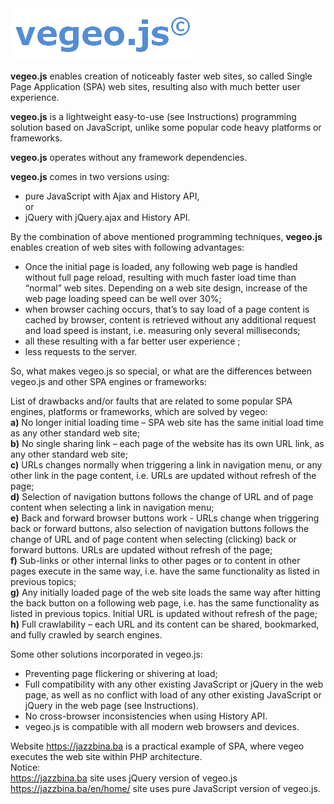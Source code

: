 <img src="images/vegeo.png">

<strong>vegeo.js</strong> enables creation of noticeably faster web sites, so called Single Page Application (SPA) web sites, resulting also with much better user experience.

<strong>vegeo.js</strong> is a lightweight easy-to-use (see Instructions) programming solution based on JavaScript, unlike some popular code heavy platforms or frameworks. 

<strong>vegeo.js</strong> operates without any framework dependencies.

<strong>vegeo.js</strong> comes in two versions using:
- pure JavaScript with Ajax and History API,</br>
or
- jQuery with jQuery.ajax and History API.

By the combination of above mentioned programming techniques, <strong>vegeo.js</strong> enables creation of web sites with following advantages:
-	Once the initial page is loaded, any following web page is handled without full page reload, resulting with much faster load time than “normal” web sites. Depending on a web site design, increase of the web page loading speed can be well over 30%;
-	when browser caching occurs, that’s to say load of a page content is cached by browser, content is retrieved without any additional request and load speed is instant, i.e. measuring only several milliseconds; 
-	all these resulting with a far better user experience ;
-	less requests to the server.

So, what makes vegeo.js so special, or what are the differences between vegeo.js and other SPA engines or frameworks:

List of drawbacks and/or faults that are related to some popular SPA engines, platforms or frameworks, which are solved by vegeo:</br>
<strong>a)</strong> No longer initial loading time – SPA web site has the same initial load time as any other standard web site;</br>
<strong>b)</strong>	No single sharing link – each page of the website has its own URL link, as any other standard web site;</br>
<strong>c)</strong>	URLs changes normally when triggering a link in navigation menu, or any other link in the page content,  i.e. URLs are updated without refresh of the page;</br>
<strong>d)</strong>	Selection of navigation buttons follows the change of URL and of page content when selecting a link in navigation menu;</br>
<strong>e)</strong>	Back and forward browser buttons work - URLs change when triggering back or forward buttons, also selection of navigation buttons follows the change of URL and of page content when selecting (clicking) back or forward buttons. URLs are updated without refresh of the page;</br>
<strong>f)</strong> Sub-links or other internal links to other pages or to content in other pages execute in the same way, i.e. have the same functionality as listed in previous topics;</br>
<strong>g)</strong>	Any initially loaded page of the web site loads the same way after hitting the back button on a following web page, i.e. has the same functionality as listed in previous topics. Initial URL is updated without refresh of the page;</br>
<strong>h)</strong>	Full crawlability – each URL and its content can be shared, bookmarked, and fully crawled by search engines.

Some other solutions incorporated in vegeo.js:
-	Preventing page flickering or shivering at load;
-	Full compatibility with any other existing JavaScript or jQuery in the web page, as well as no conflict with load of any other existing JavaScript or jQuery in the web page (see Instructions).
-	No cross-browser inconsistencies when using History API.
-	vegeo.js is compatible with all modern web browsers and devices.  

Website https://jazzbina.ba is a practical example of SPA, where vegeo executes the web site within PHP architecture.</br>
Notice:</br>
https://jazzbina.ba  site uses jQuery version of vegeo.js</br> 
https://jazzbina.ba/en/home/ site uses pure JavaScript version of vegeo.js.
